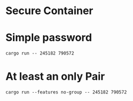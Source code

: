 Secure Container
=====

# Simple password

```
cargo run -- 245182 790572
```

# At least an only Pair

```
cargo run --features no-group -- 245182 790572
```
